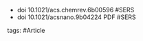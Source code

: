 - doi 10.1021/acs.chemrev.6b00596  #SERS
- doi 10.1021/acsnano.9b04224 PDF #SERS




tags: #Article 